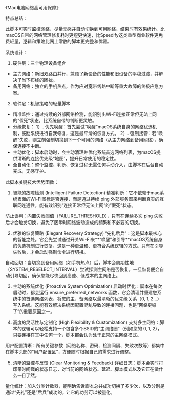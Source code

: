 《Mac电脑网络高可用保障》

特点总结：

此脚本可实时监控网络、尽量无感并自动切换到可用网络、结束时有效果统计。比macOS自带的网络管理修复耗时更短更快速，比Speedify这类重型商业软件更免费轻量，逻辑和策略比网上零散的脚本更完整和优雅。

系统设计：

1. 硬件层：三个物理设备组合

 - 主力网络：新旧双路由并行，兼顾了新设备的性能和旧设备的平稳过渡，并解决了当下布线的困扰。
 - 备用网络：独立的手机热点，作为应对宽带线路中断等重大故障的终极应急方案。

2. 软件层：机智策略的轻量脚本

- 精准监控：通过持续的外部网络检测，能识别出Wi-Fi连接正常但无法上网的“假死”状态，比系统自带的判断更灵敏。
- 分级恢复：
    1）. 优先唤醒：首先尝试“唤醒”macOS系统自身的网络优选机制，鼓励系统进行自我修复，这是最平滑的恢复方式。
    2）. 强制接管：若“唤醒”失败，则立刻强制切换到下一个可用的网络（从主力网络到备用网络），确保连接不中断。
- 主动优化：脚本启动时，会主动清理并优化系统首选网络列表，为macOS提供清晰的连接优先级“地图”，提升日常使用的稳定性。
- 全自动化：整个监控、判断、恢复过程无需任何手动介入，由脚本在后台自动完成，无感守护。


此脚本关键技术优势函数：

1. 智能的故障检测 (Intelligent Failure Detection)
精准判断：它不依赖于mac系统表面的Wi-Fi图标是否连接，而是通过持续 ping 外部服务器来判断真实的互联网连通性，能有效识别“连接正常但无法上网”的“假死”状态。

防止误判：内置失败阈值（FAILURE_THRESHOLD），只有在连续多次 ping 失败后才会触发切换，避免了因瞬时网络波动造成的频繁和不必要的切换。

2. 优雅的恢复策略 (Elegant Recovery Strategy)
“先礼后兵”：这是脚本最核心的智能之处。它会先尝试通过开关Wi-Fi来**“唤醒”和引导**macOS系统自身的优选机制进行恢复，这是一种更温和、更符合系统逻辑的方式。只有在引导失败后，才会启动强制命令进行切换。

自动回切：当切换到备用网络（如手机热点）后，脚本会周期性地（SYSTEM_RESELECT_INTERVAL）尝试探测主网络是否恢复，一旦恢复便会自动引导切回，确保您能尽快回到高速、低成本的主网络上。

3. 主动的系统优化 (Proactive System Optimization)
启动时优化：脚本在每次启动时，都会运行 ensure_preferred_networks 函数，它会清理并重建您系统中的首选网络列表，将您的主、备网络以最清晰的优先级关系（0, 1, 2...）写入系统。这能有效解决系统因配置混乱导致的连接问题，也是“网络更稳了”的重要原因之一。

4. 高度的灵活性与定制化 (High Flexibility & Customization)
支持多主网络：脚本的逻辑可以轻松支持一个包含多个SSID的“主网络圈”（例如您的 0, 1, 2），只要连接在其中任何一个，脚本都会认为处于正常的主网络模式。

用户配置清晰：所有关键参数（网络名称、密码、检测间隔、失败次数等）都集中在脚本头部的“用户配置区”，方便随时根据自己的需求进行调整。

5. 清晰的监控与反馈 (Clear Monitoring & Feedback)
详细日志：脚本会实时打印带时间戳的状态日志，对当前的网络状态、延迟、脚本模式以及它正在做什么一目了然。

量化统计：加入分类计数器，能明确告诉脚本总共成功切换了多少次，以及分别是通过“先礼”还是“后兵”成功的，让它的功劳可以被量化。

